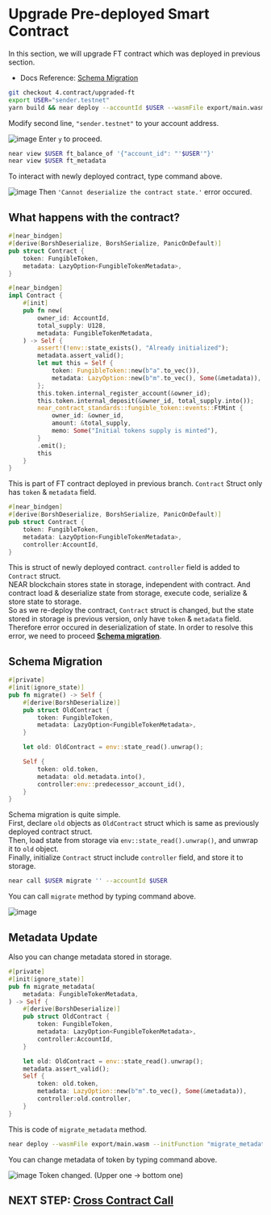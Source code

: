# Upgrade Pre-deployed Smart Contract
In this section, we will upgrade FT contract which was deployed in previous section.

* Docs Reference: [Schema Migration](https://welcome.near.university/developers/contract-patterns/schema-migration)

```bash
git checkout 4.contract/upgraded-ft
export USER="sender.testnet"
yarn build && near deploy --accountId $USER --wasmFile export/main.wasm
```
Modify second line, `"sender.testnet"` to your account address.   

![image](https://user-images.githubusercontent.com/96561121/187223648-cce22b15-0adb-4962-a6ab-2b4e9d503b3f.png)
Enter `y` to proceed.

```bash
near view $USER ft_balance_of '{"account_id": "'$USER'"}'
near view $USER ft_metadata
```
To interact with newly deployed contract, type command above.   

![image](https://user-images.githubusercontent.com/96561121/187236492-a9292b6e-fee5-4e47-b88e-fbd994a6e7c1.png)
Then `'Cannot deserialize the contract state.'` error occured.

## What happens with the contract?
```rust
#[near_bindgen]
#[derive(BorshDeserialize, BorshSerialize, PanicOnDefault)]
pub struct Contract {
    token: FungibleToken,
    metadata: LazyOption<FungibleTokenMetadata>,
}

#[near_bindgen]
impl Contract {
    #[init]
    pub fn new(
        owner_id: AccountId,
        total_supply: U128,
        metadata: FungibleTokenMetadata,
    ) -> Self {
        assert!(!env::state_exists(), "Already initialized");
        metadata.assert_valid();
        let mut this = Self {
            token: FungibleToken::new(b"a".to_vec()),
            metadata: LazyOption::new(b"m".to_vec(), Some(&metadata)),
        };
        this.token.internal_register_account(&owner_id);
        this.token.internal_deposit(&owner_id, total_supply.into());
        near_contract_standards::fungible_token::events::FtMint {
            owner_id: &owner_id,
            amount: &total_supply,
            memo: Some("Initial tokens supply is minted"),
        }
        .emit();
        this
    }
}
```
This is part of FT contract deployed in previous branch. `Contract` Struct only has `token` & `metadata` field.   
```rust
#[near_bindgen]
#[derive(BorshDeserialize, BorshSerialize, PanicOnDefault)]
pub struct Contract {
    token: FungibleToken,
    metadata: LazyOption<FungibleTokenMetadata>,
    controller:AccountId,
}
```
This is struct of newly deployed contract. `controller` field is added to `Contract` struct.   
NEAR blockchain stores state in storage, independent with contract. And contract load & deserialize state from storage, execute code, serialize & store state to storage.   
So as we re-deploy the contract, `Contract` struct is changed, but the state stored in storage is previous version, only have `token` & `metadata` field. Therefore error occured in deserialization of state. In order to resolve this error, we need to proceed **[Schema migration](https://welcome.near.university/developers/contract-patterns/schema-migration)**.
## Schema Migration
```rust
#[private]
#[init(ignore_state)]
pub fn migrate() -> Self {
    #[derive(BorshDeserialize)]
    pub struct OldContract {
        token: FungibleToken,
        metadata: LazyOption<FungibleTokenMetadata>,
    }

    let old: OldContract = env::state_read().unwrap();

    Self {
        token: old.token,
        metadata: old.metadata.into(),
        controller:env::predecessor_account_id(),
    }
}
```
Schema migration is quite simple.   
First, declare `old` objects as `OldContract` struct which is same as previously deployed contract struct.   
Then, load state from storage via `env::state_read().unwrap()`, and unwrap it to `old` object.   
Finally, initialize `Contract` struct include `controller` field, and store it to storage.   
```bash
near call $USER migrate '' --accountId $USER
```
You can call `migrate` method by typing command above.   

![image](https://user-images.githubusercontent.com/96561121/187241258-50bddf75-82a6-4c5d-a79f-b115aa181f2f.png)
## Metadata Update
Also you can change metadata stored in storage.
```rust
#[private]
#[init(ignore_state)]
pub fn migrate_metadata(
    metadata: FungibleTokenMetadata,
) -> Self {
    #[derive(BorshDeserialize)]
    pub struct OldContract {
        token: FungibleToken,
        metadata: LazyOption<FungibleTokenMetadata>,
        controller:AccountId,
    }

    let old: OldContract = env::state_read().unwrap();
    metadata.assert_valid();
    Self {
        token: old.token,
        metadata: LazyOption::new(b"m".to_vec(), Some(&metadata)),
        controller:old.controller,
    }
}
```
This is code of `migrate_metadata` method.   
```bash
near deploy --wasmFile export/main.wasm --initFunction "migrate_metadata" --initArgs '{"metadata": { "spec": "ft-1.0.0", "name": "BOOM LABS UPGRADED TOKEN", "symbol": "BOOM", "icon": "'$ICON'", "decimals": 4 }}' --accountId $USER
```
You can change metadata of token by typing command above.   

![image](https://user-images.githubusercontent.com/96561121/187242202-6baf2b5c-b6a1-4cd2-b4aa-f5d9e783319e.png)
Token changed. (Upper one -> bottom one)

## NEXT STEP: [Cross Contract Call](https://github.com/boomlabs-web3/near-meetup/tree/5.contract/cross-contract-call)
